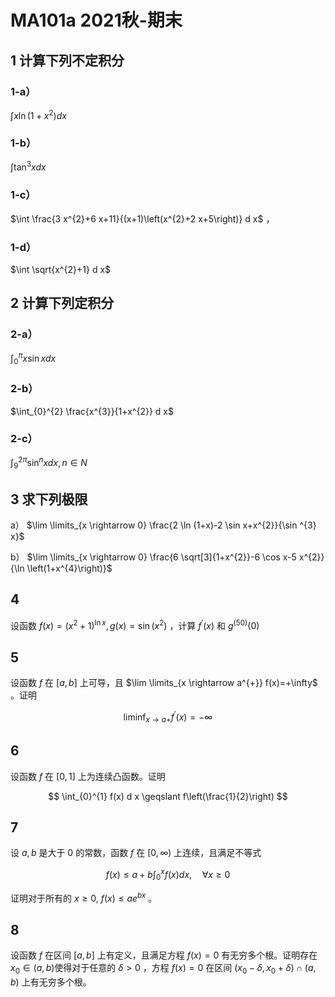 # MA101a 2021秋-期末

## 1 计算下列不定积分

### 1-a）

$\int x \ln \left(1+x^{2}\right) d x$

### 1-b）

$\int \tan ^{3} x d x$

### 1-c）

$\int \frac{3 x^{2}+6 x+11}{(x+1)\left(x^{2}+2 x+5\right)} d x$ ，

### 1-d）

$\int \sqrt{x^{2}+1} d x$

## 2 计算下列定积分

### 2-a）

$\int_{0}^{\pi} x \sin x d x$

### 2-b）

$\int_{0}^{2} \frac{x^{3}}{1+x^{2}} d x$

### 2-c）

$\int_{9}^{2 \pi} \sin ^{n} x d x, n \in N$

## 3 求下列极限

a） $\lim \limits_{x \rightarrow 0} \frac{2 \ln (1+x)-2 \sin x+x^{2}}{\sin ^{3} x}$

b） $\lim \limits_{x \rightarrow 0} \frac{6 \sqrt[3]{1+x^{2}}-6 \cos x-5 x^{2}}{\ln \left(1+x^{4}\right)}$

## 4

设函数 $f(x)=\left(x^{2}+1\right)^{\ln x}, g(x)=\sin \left(x^{2}\right)$ ，计算 $f^{\prime}(x)$ 和 $g^{(50)}(0)$

## 5

设函数 $f$ 在 $[a, b]$ 上可导，且 $\lim \limits_{x \rightarrow a^{+}} f(x)=+\infty$ 。证明

$$
\liminf _{x \rightarrow a+} f^{\prime}(x)=-\infty
$$

## 6

设函数 $f$ 在 $[0,1]$ 上为连续凸函数。证明

$$
\int_{0}^{1} f(x) d x \geqslant f\left(\frac{1}{2}\right)
$$

## 7

设 $a, b$ 是大于 0 的常数，函数 $f$ 在 $[0, \infty)$ 上连续，且满足不等式

$$
f(x) \leqslant a+b \int_{0}^{x} f(x) d x, \quad \forall x \geqslant 0
$$

证明对于所有的 $x \geqslant 0, ~ f(x) \leqslant a e^{b x}$ 。

## 8

设函数 $f$ 在区间 $[a, b]$ 上有定义，且满足方程 $f(x)=0$ 有无穷多个根。证明存在 $x_{0} \in(a, b)$使得对于任意的 $\delta>0$ ，方程 $f(x)=0$ 在区间 $\left(x_{0}-\delta, x_{0}+\delta\right) \cap(a, b)$ 上有无穷多个根。
